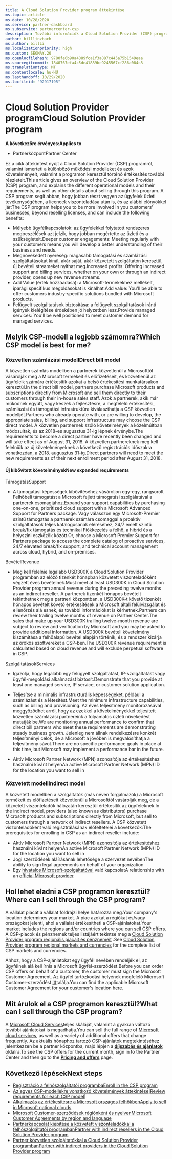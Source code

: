 ```yaml
---
title: A Cloud Solution Provider program áttekintése
ms.topic: article
ms.date: 10/28/2020
ms.service: partner-dashboard
ms.subservice: partnercenter-csp
description: További információk a Cloud Solution Provider (CSP) programban elérhető előnyökről és modellekről az üzleti növekedéshez új ügyfelekkel és új szaktudással.
author: billlinzbach
ms.author: billLi
ms.localizationpriority: high
ms.custom: SEOMAY.20
ms.openlocfilehash: 9780fe0b90a4889fca1f3a887c445a75b1549eaa
ms.sourcegitcommit: 1840767efa4c5de41889bc9245567cf286a084c8
ms.translationtype: MT
ms.contentlocale: hu-HU
ms.lasthandoff: 10/29/2020
ms.locfileid: "92917195"
---
```

# <a name="cloud-solution-provider-program"></a><span data-ttu-id="bfad3-103">Cloud Solution Provider program</span><span class="sxs-lookup"><span data-stu-id="bfad3-103">Cloud Solution Provider program</span></span> 

<span data-ttu-id="bfad3-104">**A következőre érvényes:**</span><span class="sxs-lookup"><span data-stu-id="bfad3-104">**Applies to**</span></span>

- <span data-ttu-id="bfad3-105">Partnerközpont</span><span class="sxs-lookup"><span data-stu-id="bfad3-105">Partner Center</span></span>


<span data-ttu-id="bfad3-106">Ez a cikk áttekintést nyújt a Cloud Solution Provider (CSP) programról, valamint ismerteti a különböző működési modelleket és azok követelményeit, valamint a programon keresztül történő értékesítés további részleteit.</span><span class="sxs-lookup"><span data-stu-id="bfad3-106">This article gives an overview of the Cloud Solution Provider (CSP) program, and explains the different operational models and their requirements, as well as other details about selling through this program.</span></span>  <span data-ttu-id="bfad3-107">A CSP program segít abban, hogy jobban részt vegyen az ügyfelek üzleti tevékenységében, a licencek viszonteladása után is, és az alábbi előnyökkel jár:</span><span class="sxs-lookup"><span data-stu-id="bfad3-107">The CSP program helps you to be more involved in you customers' businesses, beyond reselling licenses, and can include the following benefits:</span></span> 

- <span data-ttu-id="bfad3-108">Mélyebb ügyfélkapcsolatok: az ügyfelekkel folytatott rendszeres megbeszélések azt jelzik, hogy jobban megértette az üzleti és a szükségleteit.</span><span class="sxs-lookup"><span data-stu-id="bfad3-108">Deeper customer engagements: Meeting regularly with your customers means you will develop a better understanding of their business and needs.</span></span>
- <span data-ttu-id="bfad3-109">Megnövekedett nyereség: magasabb támogatási és számlázási szolgáltatásokat kínál, akár saját, akár közvetett szolgáltatón keresztül, új bevételi streameket nyithat meg.</span><span class="sxs-lookup"><span data-stu-id="bfad3-109">Increased profits: Offering increased support and billing services, whether on your own or through an indirect provider, opens up new revenue streams.</span></span>  
- <span data-ttu-id="bfad3-110">Add Value (érték hozzáadása): a Microsoft-termékekhez mellékelt, iparági specifikus megoldásokat is kínálhat.</span><span class="sxs-lookup"><span data-stu-id="bfad3-110">Add value: You'll be able to offer customers industry-specific solutions bundled with Microsoft products.</span></span>
- <span data-ttu-id="bfad3-111">Felügyelt szolgáltatások biztosítása: a felügyelt szolgáltatások iránti igények kielégítése érdekében jó helyzetben lesz.</span><span class="sxs-lookup"><span data-stu-id="bfad3-111">Provide managed services: You'll be well positioned to meet customer demand for managed services.</span></span> 

## <a name="which-csp-model-is-best-for-me"></a><span data-ttu-id="bfad3-112">Melyik CSP-modell a legjobb számomra?</span><span class="sxs-lookup"><span data-stu-id="bfad3-112">Which CSP model is best for me?</span></span>

### <a name="direct-bill-model"></a><span data-ttu-id="bfad3-113">Közvetlen számlázási modell</span><span class="sxs-lookup"><span data-stu-id="bfad3-113">Direct bill model</span></span>

 <span data-ttu-id="bfad3-114">A közvetlen számlás modellben a partnerek közvetlenül a Microsofttól vásárolják meg a Microsoft termékeit és előfizetéseit, és közvetlenül az ügyfeleik számára értékesítik azokat a belső értékesítési munkatársakon keresztül.</span><span class="sxs-lookup"><span data-stu-id="bfad3-114">In the direct bill model, partners purchase Microsoft products and subscriptions directly from Microsoft and sell them directly to their customers through their in-house sales staff.</span></span> <span data-ttu-id="bfad3-115">Azok a partnerek, akik már működnek együtt, vagy készek a fejlesztésre, a megfelelő értékesítési, számlázási és támogatási infrastruktúra kiválaszthatja a CSP közvetlen modelljét.</span><span class="sxs-lookup"><span data-stu-id="bfad3-115">Partners who already operate with, or are willing to develop, the appropriate sales, billing, and support infrastructure may choose the CSP direct model.</span></span> <span data-ttu-id="bfad3-116">A közvetlen partnernek szóló követelmények a közelmúltban módosultak, és az 2018-es augusztus 31-ig lépnek érvénybe.</span><span class="sxs-lookup"><span data-stu-id="bfad3-116">The requirements to become a direct partner have recently been changed and will take effect as of August 31, 2018.</span></span> <span data-ttu-id="bfad3-117">A közvetlen partnereknek meg kell felelniük az új követelményeknek a következő regisztrációs időszakra vonatkozóan, a 2018. augusztus 31-ig.</span><span class="sxs-lookup"><span data-stu-id="bfad3-117">Direct partners will need to meet the new requirements as of their next enrollment period after August 31, 2018.</span></span>

#### <a name="new-expanded-requirements"></a><span data-ttu-id="bfad3-118">Új kibővített követelmények</span><span class="sxs-lookup"><span data-stu-id="bfad3-118">New expanded requirements</span></span>

<span data-ttu-id="bfad3-119">Támogatás</span><span class="sxs-lookup"><span data-stu-id="bfad3-119">Support</span></span>

- <span data-ttu-id="bfad3-120">A támogatási képességek kibővítéséhez vásároljon egy-egy, rangsorolt Felhőbeli támogatást a Microsoft fejlett támogatási szolgálatával a partnerek csomagjához.</span><span class="sxs-lookup"><span data-stu-id="bfad3-120">Expand your support capabilities by purchasing one-on-one, prioritized cloud support with a Microsoft Advanced Support for Partners package.</span></span> <span data-ttu-id="bfad3-121">Vagy válasszon egy Microsoft-Premier szintű támogatás a partnerek számára csomaggal a proaktív szolgáltatások teljes katalógusának eléréséhez, 24/7 emelt szintű break/fix támogatás és technikai Fiókkezelés a felhő, a hibrid és a helyszíni eszközök között.</span><span class="sxs-lookup"><span data-stu-id="bfad3-121">Or, choose a Microsoft Premier Support for Partners package to access the complete catalog of proactive services, 24/7 elevated break/fix support, and technical account management across cloud, hybrid, and on-premises.</span></span>

<span data-ttu-id="bfad3-122">Bevétel</span><span class="sxs-lookup"><span data-stu-id="bfad3-122">Revenue</span></span>

- <span data-ttu-id="bfad3-123">Meg kell felelnie legalább USD300K a Cloud Solution Provider programban az előző tizenkét hónapban közvetett viszonteladóként végzett éves bevételnek.</span><span class="sxs-lookup"><span data-stu-id="bfad3-123">Must meet at least USD300K in Cloud Solution Provider program annual revenue during the preceding twelve months as an indirect reseller.</span></span> <span data-ttu-id="bfad3-124">A partnerek tizenkét hónapos bevételt tekinthetnek meg a partneri központban. a USD300K-t követő tizenkét hónapos bevételt követő értékesítések a Microsoft általi felülvizsgálat és ellenőrzés alá esnek, és további információkat is kérhetnek.</span><span class="sxs-lookup"><span data-stu-id="bfad3-124">Partners can review their trailing twelve months of revenue on Partner Center.The sales that make up your USD300K trailing twelve-month revenue are subject to review and verification by Microsoft and you may be asked to provide additional information.</span></span> <span data-ttu-id="bfad3-125">A USD300K bevételi követelmény kiszámítása a felhőalapú bevétel alapján történik, és a rendszer kizárja az örökös szoftvereket a CSP-ben.</span><span class="sxs-lookup"><span data-stu-id="bfad3-125">The USD300K revenue requirement is calculated based on cloud revenue and will exclude perpetual software in CSP.</span></span>

<span data-ttu-id="bfad3-126">Szolgáltatások</span><span class="sxs-lookup"><span data-stu-id="bfad3-126">Services</span></span>

- <span data-ttu-id="bfad3-127">Igazolja, hogy legalább egy felügyelt szolgáltatást, IP-szolgáltatást vagy ügyfél-megoldási alkalmazást biztosít.</span><span class="sxs-lookup"><span data-stu-id="bfad3-127">Demonstrate that you provide at least one managed service, IP service, or customer solution application.</span></span> 

- <span data-ttu-id="bfad3-128">Teljesítse a minimális infrastrukturális képességeket, például a számlázást és a létesítést.</span><span class="sxs-lookup"><span data-stu-id="bfad3-128">Meet the minimum infrastructure capabilities, such as billing and provisioning.</span></span> <span data-ttu-id="bfad3-129">Az éves teljesítmény monitorozásával meggyőződhet arról, hogy az ezekkel a követelményekkel teljesített közvetlen számlázási partnereink a folyamatos üzleti növekedést mutatják be.</span><span class="sxs-lookup"><span data-stu-id="bfad3-129">We are monitoring annual performance to confirm that direct bill partners who meet these requirements are demonstrating steady business growth.</span></span> <span data-ttu-id="bfad3-130">Jelenleg nem állnak rendelkezésre konkrét teljesítményi célok, de a Microsoft a jövőben is megvalósíthatja a teljesítmény sávot.</span><span class="sxs-lookup"><span data-stu-id="bfad3-130">There are no specific performance goals in place at this time, but Microsoft may implement a performance bar in the future.</span></span>

- <span data-ttu-id="bfad3-131">Aktív Microsoft Partner Network (MPN) azonosítója az értékesítéshez használni kívánt helyen</span><span class="sxs-lookup"><span data-stu-id="bfad3-131">An active Microsoft Partner Network (MPN) ID for the location you want to sell in</span></span>

### <a name="indirect-model"></a><span data-ttu-id="bfad3-132">Közvetett modell</span><span class="sxs-lookup"><span data-stu-id="bfad3-132">Indirect model</span></span>

<span data-ttu-id="bfad3-133">A közvetett modellben a szolgáltatók (más néven forgalmazók) a Microsoft termékeit és előfizetéseit közvetlenül a Microsofttól vásárolják meg, de a közvetett viszonteladók hálózatán keresztül értékesítik az ügyfeleknek.</span><span class="sxs-lookup"><span data-stu-id="bfad3-133">In the indirect model, providers (also known as distributors) purchase Microsoft products and subscriptions directly from Microsoft, but sell to customers through a network of indirect resellers.</span></span> <span data-ttu-id="bfad3-134">A CSP közvetett viszonteladóként való regisztrálásának előfeltételei a következők:</span><span class="sxs-lookup"><span data-stu-id="bfad3-134">The prerequisites for enrolling in CSP as an indirect reseller include:</span></span>

- <span data-ttu-id="bfad3-135">Aktív Microsoft Partner Network (MPN) azonosítója az értékesítéshez használni kívánt helyen</span><span class="sxs-lookup"><span data-stu-id="bfad3-135">An active Microsoft Partner Network (MPN) ID for the location you want to sell in</span></span>
- <span data-ttu-id="bfad3-136">Jogi szerződések aláírásának lehetősége a szervezet nevében</span><span class="sxs-lookup"><span data-stu-id="bfad3-136">The ability to sign legal agreements on behalf of your organization</span></span>
- <span data-ttu-id="bfad3-137">Egy [hivatalos Microsoft-szolgáltatóval](https://partnercenter.microsoft.com/partner/find-a-provider) való kapcsolat</span><span class="sxs-lookup"><span data-stu-id="bfad3-137">A relationship with an [official Microsoft provider](https://partnercenter.microsoft.com/partner/find-a-provider)</span></span>

## <a name="where-can-i-sell-through-the-csp-program"></a><span data-ttu-id="bfad3-138">Hol lehet eladni a CSP programon keresztül?</span><span class="sxs-lookup"><span data-stu-id="bfad3-138">Where can I sell through the CSP program?</span></span>

<span data-ttu-id="bfad3-139">A vállalat piacát a vállalat földrajzi helye határozza meg.</span><span class="sxs-lookup"><span data-stu-id="bfad3-139">Your company's location determines your market.</span></span> <span data-ttu-id="bfad3-140">A piac azokat a régiókat és/vagy országokat jelenti, ahol a vállalat értékesítheti a CSP-ajánlatokat.</span><span class="sxs-lookup"><span data-stu-id="bfad3-140">Your market includes the regions and/or countries where you can sell CSP offers.</span></span> <span data-ttu-id="bfad3-141">A CSP-piacok és pénznemek teljes listájáért tekintse meg a [Cloud Solution Provider program regionális piacait és pénznemeit](regional-authorization-overview.md) .</span><span class="sxs-lookup"><span data-stu-id="bfad3-141">See [Cloud Solution Provider program regional markets and currencies](regional-authorization-overview.md) for the complete list of CSP markets and currencies.</span></span>

<span data-ttu-id="bfad3-142">Ahhoz, hogy a CSP-ajánlatokat egy ügyfél nevében rendeljék el, az ügyfélnek alá kell írnia a Microsoft ügyfél-szerződést.</span><span class="sxs-lookup"><span data-stu-id="bfad3-142">Before you can order CSP offers on behalf of a customer, the customer must sign the Microsoft Customer Agreement.</span></span> <span data-ttu-id="bfad3-143">Az ügyfél tartózkodási helyének megfelelő Microsoft Customer-szerződést [itt](agreements.md)találja.</span><span class="sxs-lookup"><span data-stu-id="bfad3-143">You can find the applicable Microsoft Customer Agreement for your customer's location [here](agreements.md).</span></span>  

## <a name="what-can-i-sell-through-the-csp-program"></a><span data-ttu-id="bfad3-144">Mit árulok el a CSP programon keresztül?</span><span class="sxs-lookup"><span data-stu-id="bfad3-144">What can I sell through the CSP program?</span></span>

<span data-ttu-id="bfad3-145">A [Microsoft Cloud Services](https://partner.microsoft.com/cloud-solution-provider/products-and-services)teljes skáláját, valamint a gyakran változó további ajánlatokat is megadhatja.</span><span class="sxs-lookup"><span data-stu-id="bfad3-145">You can sell the full range of [Microsoft cloud services](https://partner.microsoft.com/cloud-solution-provider/products-and-services), as well as a variety of additional offers that change frequently.</span></span> <span data-ttu-id="bfad3-146">Az aktuális hónaphoz tartozó CSP-ajánlatok megtekintéséhez jelentkezzen be a partner központba, majd lépjen a [**díjszabás és ajánlatok**](https://partnercenter.microsoft.com/pcv/sales) oldalra.</span><span class="sxs-lookup"><span data-stu-id="bfad3-146">To see the CSP offers for the current month, sign in to the Partner Center and then go to the [**Pricing and offers**](https://partnercenter.microsoft.com/pcv/sales) page.</span></span>

## <a name="next-steps"></a><span data-ttu-id="bfad3-147">Következő lépések</span><span class="sxs-lookup"><span data-stu-id="bfad3-147">Next steps</span></span>

- [<span data-ttu-id="bfad3-148">Regisztráció a felhőszolgáltatói programba</span><span class="sxs-lookup"><span data-stu-id="bfad3-148">Enroll in the CSP program</span></span>](enrolling-in-the-csp-program.md)
- <span data-ttu-id="bfad3-149">[Az egyes CSP-modellekre vonatkozó követelmények áttekintése](https://partnercenter.microsoft.com/partner/cloud-solution-provider)|</span><span class="sxs-lookup"><span data-stu-id="bfad3-149">[Review requirements for each CSP model](https://partnercenter.microsoft.com/partner/cloud-solution-provider)|</span></span>
- [<span data-ttu-id="bfad3-150">Alkalmazás az értékesítésre a Microsoft országos felhőkben</span><span class="sxs-lookup"><span data-stu-id="bfad3-150">Apply to sell in Microsoft national clouds</span></span>](csp-national-clouds-overview.md)
- [<span data-ttu-id="bfad3-151">Microsoft Customer-szerződések régiónként és nyelven</span><span class="sxs-lookup"><span data-stu-id="bfad3-151">Microsoft Customer Agreements by region and language</span></span>](agreements.md)
- [<span data-ttu-id="bfad3-152">Partnerkapcsolat kiépítése a közvetett viszonteladókkal a felhőszolgáltatói programban</span><span class="sxs-lookup"><span data-stu-id="bfad3-152">Partner with indirect resellers in the Cloud Solution Provider program</span></span>](indirect-provider-tasks-in-partner-center.md)
- [<span data-ttu-id="bfad3-153">Partner közvetlen szolgáltatókkal a Cloud Solution Provider programban</span><span class="sxs-lookup"><span data-stu-id="bfad3-153">Partner with indirect providers in the Cloud Solution Provider program</span></span>](indirect-reseller-tasks-in-partner-center.md)
